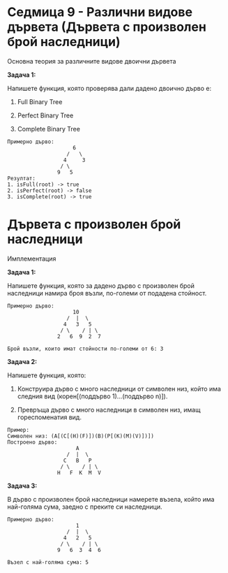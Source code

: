 # Седмица 9 - Различни видове дървета (Дървета с произволен брой наследници)

Основна теория за различните видове двоични дървета

**Задача 1:**

Напишете функция, която проверява дали дадено двоично дърво е:

1. Full Binary Tree

2. Perfect Binary Tree

3. Complete Binary Tree

```
Примерно дърво:
                     6 
                   /   \
                  4     3
                 / \      
                9   5 
Резултат:
1. isFull(root) -> true
2. isPerfect(root) -> false
3. isComplete(root) -> true
```

# Дървета с произволен брой наследници

Имплементация

**Задача 1:**

Напишете функция, която за дадено дърво с произволен брой наследници намира броя възли, по-големи от подадена стойност.

```
Примерно дърво:
                     10
                   /  |  \
                  4   3   5 
                 / \    / | \ 
                2   6  9  2  7
                
Брой възли, които имат стойности по-големи от 6: 3                 
```

**Задача 2:**

Напишете функция, която:

1. Конструира дърво с много наследници от символен низ, който има следния вид (корен[(поддърво 1)...(поддърво n)]).

2. Превръща дърво с много наследници в символен низ, имащ гореспоменатия вид.

```
Пример:
Символен низ: (A[(C[(H)(F)])(B)(P[(K)(M)(V)])])
Построено дърво:
                      A
                   /  |  \
                  C   B   P 
                 / \    / | \ 
                H   F  K  M  V
```

**Задача 3:**

В дърво с произволен брой наследници намерете възела, който има най-голяма сума, заедно с преките си наследници.

```
Примерно дърво:
                      1
                   /  |  \
                  4   2   5 
                 / \    / | \ 
                9   6  3  4  6
                
Възел с най-голяма сума: 5           
```




